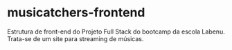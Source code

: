 # musicatchers-frontend
Estrutura de front-end do Projeto Full Stack do bootcamp da escola Labenu. 
Trata-se de um site para streaming de músicas.
